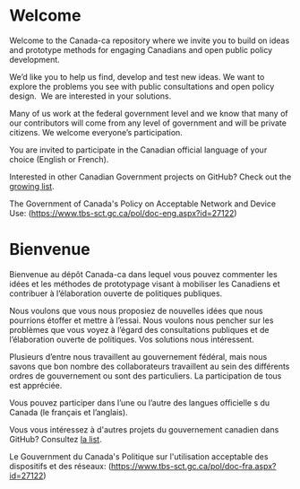 # Welcome

Welcome to the Canada-ca repository where we invite you to
build on ideas and prototype methods for engaging Canadians and open public
policy development.

We’d like you to help us find, develop and test new ideas.
We want to explore the problems you see with public consultations and open
policy design.  We are interested in your solutions. 

Many of us work at the federal government level and we know
that many of our contributors will come from any level of government and will
be private citizens. We welcome everyone’s participation.

You are invited to participate in the Canadian official
language of your choice (English or French).

Interested in other Canadian Government projects on GitHub? Check out the [growing list](https://government.github.com/community/#canada).

The Government of Canada's Policy on Acceptable Network and Device Use: (https://www.tbs-sct.gc.ca/pol/doc-eng.aspx?id=27122)

# Bienvenue

Bienvenue au dépôt Canada-ca dans lequel vous pouvez commenter les idées et les méthodes
de prototypage visant à mobiliser les Canadiens et contribuer à l’élaboration
ouverte de politiques publiques.

Nous voulons que vous nous proposiez de nouvelles idées que nous pourrions étoffer
et mettre à l’essai. Nous voulons nous pencher sur les problèmes que vous voyez
à l’égard des consultations publiques et de l’élaboration ouverte de
politiques. Vos solutions nous intéressent.

Plusieurs d’entre nous travaillent au gouvernement fédéral, mais nous savons que bon
nombre des collaborateurs travaillent au sein des différents ordres de
gouvernement ou sont des particuliers. La participation de tous est appréciée.

Vous pouvez participer dans l’une ou l’autre des langues officielle s du Canada (le
français et l’anglais).

Vous vous intéressez à d'autres projets du gouvernement canadien dans GitHub? Consultez [la list](https://government.github.com/community/#canada).

Le Gouvernment du Canada's Politique sur l'utilisation acceptable des dispositifs et des réseaux: (https://www.tbs-sct.gc.ca/pol/doc-fra.aspx?id=27122)
